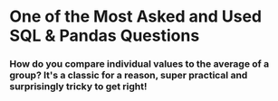 # One of the Most Asked and Used SQL & Pandas Questions

### How do you compare individual values to the average of a group?  It's a classic for a reason, super practical and surprisingly tricky to get right!

